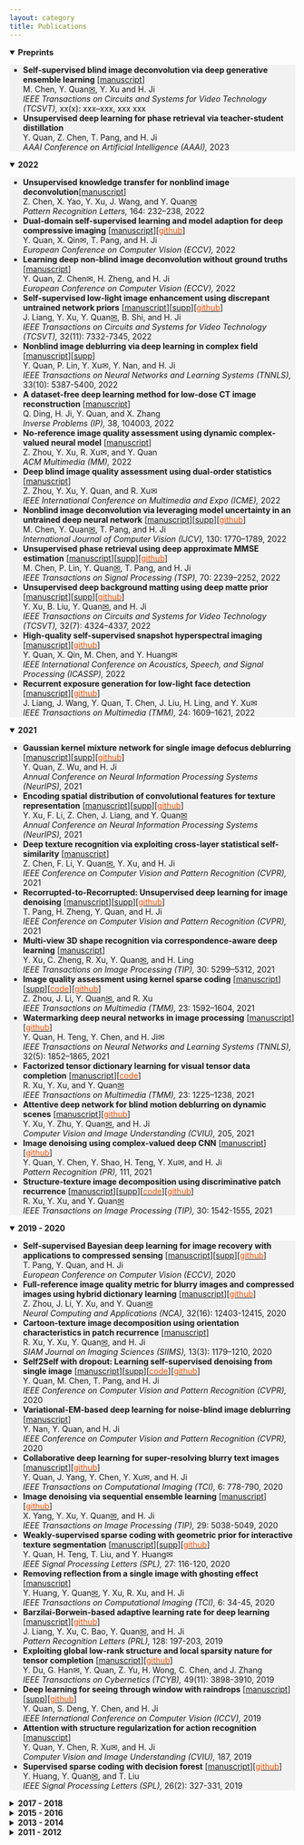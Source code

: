 ```yaml
---
layout: category
title: Publications
---
```


<details open="">
<summary><t-half><span><strong>Preprints</strong></span></t-half></summary>
<t1>
<ul style="background-color: #f2f2f2;">

<li><span><strong>Self-supervised blind image deconvolution via deep generative ensemble learning</strong> [<a href="https://csyhquan.github.io/manuscript/22x-Self-Supervised%20Blind%20Image%20Deconvolution%20via%20Deep%20Generative%20Ensemble%20Learning.pdf">manuscript</a>]</span><br />
<span> M. Chen, Y. Quan<a href="mailto:csyhquan@scut.edu.cn">✉</a>, Y. Xu and H. Ji <br />
<em>IEEE Transactions on Circuits and Systems for Video Technology (TCSVT), </em>xx(x): xxx–xxx, xxx xxx</span></li>


<li><span><strong>Unsupervised deep learning for phase retrieval via teacher-student distillation</strong> </span><br />
<span> Y. Quan, Z. Chen, T. Pang, and H. Ji <br />
<em>AAAI Conference on Artificial Intelligence (AAAI), </em>2023</span></li>

</ul>
</t1>
</details>

<details open="">
<summary><t-half><span><strong>2022</strong></span></t-half></summary>
<t1>
<ul style="background-color: #f2f2f2;">

<li><span><strong>Unsupervised knowledge transfer for nonblind image deconvolution</strong>[<a href="https://csyhquan.github.io/manuscript/22-prl-Unsupervised%20Knowledge%20Transfer%20for%20Nonblind%20Image%20Deconvolution.pdf">manuscript</a>]</span><br />
<span> Z. Chen, X. Yao, Y. Xu, J. Wang, and Y. Quan<a href="mailto:csyhquan@scut.edu.cn">✉</a> <br />
<em>Pattern Recognition Letters, </em>164: 232–238, 2022</span></li>

<li><span><strong>Dual-domain self-supervised learning and model adaption for deep compressive imaging</strong> [<a href="https://csyhquan.github.io/manuscript/22-eccv-Dual-Domain%20Self-Supervised%20Learning%20and%20Model%20Adaption%20for%20Deep%20Compressive%20Imaging.pdf">manuscript</a>][<a href="https://github.com/XinranQin/DualDomainSS" ><font color="#F75000">github</font></a>]</span><br />
<span> Y. Quan, X. Qin✉, T. Pang, and H. Ji <br />
<em>European Conference on Computer Vision (ECCV), </em>2022</span></li>

<li><span><strong>Learning deep non-blind image deconvolution without ground truths</strong> [<a href="https://csyhquan.github.io/manuscript/22-eccv-Learning%20Deep%20Non-Blind%20Image%20Deconvolution%20Without%20Ground%20Truths.pdf">manuscript</a>]</span><br />
<span> Y. Quan, Z. Chen✉, H. Zheng, and H. Ji <br />
<em>European Conference on Computer Vision (ECCV), </em>2022</span></li>

<li><span><strong>Self-supervised low-light image enhancement using discrepant untrained network priors</strong> [<a href="https://csyhquan.github.io/manuscript/22-tcsvt-Self-Supervised%20Low-Light%20Image%20Enhancement%20Using%20Discrepant%20Untrained%20Network%20Priors.pdf">manuscript</a>][<a href="https://csyhquan.github.io/manuscript/22-tcsvt-Self-Supervised%20Low-Light%20Image%20Enhancement%20Using%20Discrepant%20Untrained%20Network%20Priors%20(SUPP).pdf">supp</a>][<a href="https://github.com/sherrycattt/discrepant-untrained-nn-priors" ><font color="#F75000">github</font></a>]</span><br />
<span> J. Liang, Y. Xu, Y. Quan<a href="mailto:csyhquan@scut.edu.cn">✉</a>, B. Shi, and H. Ji <br />
<em>IEEE Transactions on Circuits and Systems for Video Technology (TCSVT), </em>32(11): 7332-7345, 2022</span></li>

<li><span><strong>Nonblind image deblurring via deep learning in complex field</strong> [<a href="https://csyhquan.github.io/manuscript/22-tnnls-Nonblind%20Image%20Deblurring%20via%20Deep%20Learning%20in%20Complex%20Field.pdf">manuscript</a>][<a href="https://csyhquan.github.io/manuscript/22-tnnls-Nonblind%20Image%20Deblurring%20via%20Deep%20Learning%20in%20Complex%20Field%20(SUPP).pdf">supp</a>]</span><br />
<span> Y. Quan, P. Lin, Y. Xu✉, Y. Nan, and H. Ji <br />
<em>IEEE Transactions on Neural Networks and Learning Systems (TNNLS), </em>33(10): 5387-5400, 2022</span></li>

<li><span><strong>A dataset-free deep learning method for low-dose CT image reconstruction</strong> [<a href="https://csyhquan.github.io/manuscript/22-ip-A%20Dataset-free%20Deep%20Learning%20Method%20for%20Low-Dose%20CT%20Image%20Reconstruction.pdf">manuscript</a>]</span><br />
<span> Q. Ding, H. Ji, Y. Quan, and X. Zhang <br />
<em>Inverse Problems (IP), </em>38, 104003, 2022</span></li>

<li><span><strong>No-reference image quality assessment using dynamic complex-valued neural model</strong> [<a href="https://csyhquan.github.io/manuscript/22-mm-No-Reference%20Image%20Quality%20Assessment%20Using%20Dynamic%20Complex-Valued%20Neural%20Model.pdf">manuscript</a>]</span><br />
<span> Z. Zhou, Y. Xu, R. Xu✉, and Y. Quan <br />
<em>ACM Multimedia (MM), </em>2022</span></li>

<li><span><strong>Deep blind image quality assessment using dual-order statistics</strong> [<a href="https://csyhquan.github.io/manuscript/22-icme-Deep%20Blind%20Image%20Quality%20Assessment%20Using%20Dual-Order%20Statistics.pdf">manuscript</a>]</span><br />
<span> Z. Zhou, Y. Xu, Y. Quan, and R. Xu✉ <br />
<em>IEEE International Conference on Multimedia and Expo (ICME), </em>2022</span></li>

<li><span><strong>Nonblind image deconvolution via leveraging model uncertainty in an untrained deep neural network</strong> [<a href="https://csyhquan.github.io/manuscript/22-Nonblind%20Image%20Deconvolution%20via%20Leveraging%20Model%20Uncertainty%20in%20An%20Untrained%20Deep%20Neural%20Network.pdf">manuscript</a>][<a href="https://csyhquan.github.io/manuscript/22-Nonblind%20Image%20Deconvolution%20via%20Leveraging%20Model%20Uncertainty%20in%20An%20Untrained%20Deep%20Neural%20Network%20(SUPP).pdf">supp</a>][<a href="https://github.com/scut-mingqinchen/Model_Uncertainty_NID" ><font color="#F75000">github</font></a>]</span><br />
<span> M. Chen, Y. Quan<a href="mailto:csyhquan@scut.edu.cn">✉</a>, T. Pang, and H. Ji <br />
<em>International Journal of Computer Vision (IJCV), </em>130: 1770–1789, 2022</span></li>


<li><span><strong>Unsupervised phase retrieval using deep approximate MMSE estimation</strong> [<a href="https://csyhquan.github.io/manuscript/22-tsp-Unsupervised%20Phase%20Retrieval%20Using%20Deep%20Approximate%20MMSE%20Estimation.pdf">manuscript</a>][<a href="https://csyhquan.github.io/manuscript/22-tsp-Unsupervised%20Phase%20Retrieval%20Using%20Deep%20Approximate%20MMSE%20Estimation%20(SUPP).pdf">supp</a>][<a href="https://github.com/AlanLin1995/DeepMMSE" ><font color="#F75000">github</font></a>]</span><br />
<span> M. Chen, P. Lin, Y. Quan<a href="mailto:csyhquan@scut.edu.cn">✉</a>, T. Pang, and H. Ji <br />
<em>IEEE Transactions on Signal Processing (TSP), </em>70: 2239–2252, 2022</span></li>


<li><span><strong>Unsupervised deep background matting using deep matte prior</strong> [<a href="https://csyhquan.github.io/manuscript/22-tcsvt-Unsupervised%20Deep%20Background%20Matting%20Using%20Deep%20Matte%20Prior.pdf">manuscript</a>][<a href="https://csyhquan.github.io/manuscript/22-tcsvt-Unsupervised%20Deep%20Background%20Matting%20Using%20Deep%20Matte%20Prior%20(SUPP).pdf">supp</a>][<a href="https://github.com/lbl680/deep-matte-prior" ><font color="#F75000">github</font></a>]</span><br />
<span> Y. Xu, B. Liu, Y. Quan<a href="mailto:csyhquan@scut.edu.cn">✉</a>, and H. Ji <br />
<em>IEEE Transactions on Circuits and Systems for Video Technology (TCSVT), </em>32(7): 4324–4337, 2022</span></li>


<li><span><strong>High-quality self-supervised snapshot hyperspectral imaging</strong> [<a href="https://csyhquan.github.io/manuscript/22-ICASSP-HSI.pdf">manuscript</a>][<a href="https://github.com/XinranQin/HQSCI/" ><font color="#F75000">github</font></a>]</span><br />
<span> Y. Quan, X. Qin, M. Chen, and Y. Huang✉ <br />
<em>IEEE International Conference on Acoustics, Speech, and Signal Processing (ICASSP), </em>2022</span></li>

<li><span><strong>Recurrent exposure generation for low-light face detection</strong> [<a href="https://csyhquan.github.io/manuscript/22-tmm-Recurrent%20Exposure%20Generation%20for%20Low-Light%20Face%20Detection.pdf">manuscript</a>][<a href="https://github.com/sherrycattt/REGDet" ><font color="#F75000">github</font></a>]</span><br />
<span> J. Liang, J. Wang, Y. Quan, T. Chen, J. Liu, H. Ling, and Y. Xu✉ <br />
<em>IEEE Transactions on Multimedia (TMM), </em>24: 1609–1621, 2022</span></li>


</ul>
</t1>
</details>

<details open="">
<summary><t-half><span><strong>2021</strong></span></t-half></summary>
<t1>
<ul style="background-color: #f2f2f2;">



<li><span><strong>Gaussian kernel mixture network for single image defocus deblurring</strong> [<a href="https://csyhquan.github.io/manuscript/21-nips-Gaussian%20kernel%20mixture%20network%20for%20single%20image%20defocus%20deblurring.pdf">manuscript</a>][<a href="https://csyhquan.github.io/manuscript/21-nips-Gaussian%20kernel%20mixture%20network%20for%20single%20image%20defocus%20deblurring%20(SUPP).pdf">supp</a>][<a href="https://github.com/csZcWu/GKMNet" ><font color="#F75000">github</font></a>]</span><br />
<span> Y. Quan, Z. Wu, and H. Ji <br />
<em>Annual Conference on Neural Information Processing Systems (NeurIPS), </em>2021</span></li>



<li><span><strong>Encoding spatial distribution of convolutional features for texture representation</strong> [<a href="https://csyhquan.github.io/manuscript/21-nips-Encoding%20spatial%20distribution%20of%20convolutional%20features%20for%20texture%20representation.pdf">manuscript</a>][<a href="https://csyhquan.github.io/manuscript/21-nips-Encoding%20spatial%20distribution%20of%20convolutional%20features%20for%20texture%20representation%20(SUPP).pdf">supp</a>][<a href="https://github.com/csfengli/FENet" ><font color="#F75000">github</font></a>]</span><br />
<span> Y. Xu, F. Li, Z. Chen, J. Liang, and Y. Quan<a href="mailto:csyhquan@scut.edu.cn">✉</a> <br />
<em>Annual Conference on Neural Information Processing Systems (NeurIPS), </em>2021</span></li>



<li><span><strong>Deep texture recognition via exploiting cross-layer statistical self-similarity</strong> [<a href="https://csyhquan.github.io/manuscript/21-cvpr-Deep%20Texture%20Recognition%20via%20Exploiting%20Cross-Layer%20Statistical%20Self-Similarity.pdf">manuscript</a>]</span><br />
<span> Z. Chen, F. Li, Y. Quan<a href="mailto:csyhquan@scut.edu.cn">✉</a>, Y. Xu, and H. Ji <br />
<em>IEEE Conference on Computer Vision and Pattern Recognition (CVPR), </em>2021</span></li>



<li><span><strong>Recorrupted-to-Recorrupted: Unsupervised deep learning for image denoising</strong> [<a href="https://csyhquan.github.io/manuscript/21-cvpr-Recorrupted-to-Recorrupted%20Unsupervised%20Deep%20Learning%20for%20Image%20Denoising.pdf">manuscript</a>][<a href="https://csyhquan.github.io/manuscript/21-cvpr-Recorrupted-to-Recorrupted%20Unsupervised%20Deep%20Learning%20for%20Image%20Denoising%20(SUPP).pdf">supp</a>][<a href="https://github.com/PangTongyao/Recorrupted-to-Recorrupted-Unsupervised-Deep-Learning-for-Image-Denoising" ><font color="#F75000">github</font></a>]</span><br />
<span> T. Pang, H. Zheng, Y. Quan, and H. Ji <br />
<em>IEEE Conference on Computer Vision and Pattern Recognition (CVPR), </em>2021</span></li>



<li><span><strong>Multi-view 3D shape recognition via correspondence-aware deep learning</strong> [<a href="https://csyhquan.github.io/manuscript/21-tip-Multi-View%203D%20Shape%20Recognition%20via%20Correspondence-Aware%20Deep%20Learning.pdf
">manuscript</a>]</span><br />
<span> Y. Xu, C. Zheng, R. Xu, Y. Quan<a href="mailto:csyhquan@scut.edu.cn">✉</a>, and H. Ling <br />
<em>IEEE Transactions on Image Processing (TIP), </em>30: 5299–5312, 2021</span></li>

<li><span><strong>Image quality assessment using kernel sparse coding</strong> [<a href="https://csyhquan.github.io/manuscript/21-tmm-Image%20Quality%20Assessment%20Using%20Kernel%20Sparse%20Coding.pdf">manuscript</a>][<a href="https://csyhquan.github.io/manuscript/21-tmm-Image%20Quality%20Assessment%20Using%20Kernel%20Sparse%20Coding%20(SUPP).pdf">supp</a>][<a href="https://csyhquan.github.io/code/TMM-kernel/TMM-KSC_IQA-FinalCode.rar"><font color="#F75000">code</font></a>][<a href="https://github.com/JoanneZZH/KSC-IQA" ><font color="#F75000">github</font></a>] </span><br />
<span> Z. Zhou, J. Li, Y. Quan<a href="mailto:csyhquan@scut.edu.cn">✉</a>, and R. Xu <br />
<em>IEEE Transactions on Multimedia (TMM), </em>23: 1592–1604, 2021</span></li>

<li><span><strong>Watermarking deep neural networks in image processing</strong>  [<a href="https://csyhquan.github.io/manuscript/21-tnnls-Watermarking%20Deep%20Neural%20Networks%20in%20Image%20Processing.pdf">manuscript</a>][<a href="https://github.com/painfulloop/Watermark-DnCNN.git" ><font color="#F75000">github</font></a>]</span><br />
<span> Y. Quan, H. Teng, Y. Chen, and H. Ji✉ <br />
<em>IEEE Transactions on Neural Networks and Learning Systems (TNNLS), </em>32(5): 1852–1865, 2021</span></li>


<li><span><strong>Factorized tensor dictionary learning for visual tensor data completion</strong>  [<a href="https://csyhquan.github.io/manuscript/21-tmm-Factorized%20Tensor%20Dictionary%20Learning%20for%20Visual%20Tensor%20Data%20Completion.PDF">manuscript</a>][<a href="https://csyhquan.github.io/code/tensor.rar"><font color="#F75000">code</font></a>]</span><br />
<span>R. Xu, Y. Xu, and Y. Quan<a href="mailto:csyhquan@scut.edu.cn">✉</a> <br />
<em>IEEE Transactions on Multimedia (TMM), </em>23: 1225–1238, 2021</span></li>


<li><span><strong>Attentive deep network for blind motion deblurring on dynamic scenes</strong> [<a href="https://csyhquan.github.io/manuscript/21-cviu-Attentive%20Deep%20Network%20for%20Blind%20Motion%20Deblurring%20on%20Dynamic%20Scenes.pdf">manuscript</a>][<a href="https://github.com/zhuyeye/Attentive-Deblurring"><font color="#F75000">github</font></a>]</span><br />
<span> Y. Xu, Y. Zhu, Y. Quan<a href="mailto:csyhquan@scut.edu.cn">✉</a>, and H. Ji <br />
<em>Computer Vision and Image Understanding (CVIU), </em>205, 2021</span></li>


<li><span><strong>Image denoising using complex-valued deep CNN</strong> [<a href="https://csyhquan.github.io/manuscript/21-pr-Image%20Denoising%20Using%20Complex-Valued%20Deep%20CNN.pdf">manuscript</a>][<a href="https://github.com/AlanLin1995/ComplexNet_denoise" ><font color="#F75000">github</font></a>]</span><br />
<span> Y. Quan, Y. Chen, Y. Shao, H. Teng, Y. Xu✉, and H. Ji <br />
<em>Pattern Recognition (PR), </em>111, 2021</span></li>


<li><span><strong>Structure-texture image decomposition using discriminative patch recurrence</strong> [<a href="https://csyhquan.github.io/manuscript/21-tip-Structure-Texture%20Image%20Decomposition%20Using%20Discriminative%20Patch%20Recurrence.pdf">manuscript</a>][<a href="https://csyhquan.github.io/manuscript/21-tip-Structure-Texture%20Image%20Decomposition%20Using%20Discriminative%20Patch%20Recurrence%20(SUPP).pdf">supp</a>][<a href="https://csyhquan.github.io/code/isotropy.rar" ><font color="#F75000">code</font></a>][<a href="https://github.com/RuotaoXu/IsoDecompose" ><font color="#F75000">github</font></a>]</span><br />
<span> R. Xu, Y. Xu, and Y. Quan<a href="mailto:csyhquan@scut.edu.cn">✉</a> <br />
<em>IEEE Transactions on Image Processing (TIP), </em>30: 1542-1555, 2021</span></li>


</ul>
</t1>
</details>


<details open="">
<summary><span><strong><t-half>2019 - 2020</t-half></strong></span></summary>
<t1>
<ul style="background-color: #f2f2f2;">

<li><span><strong>Self-supervised Bayesian deep learning for image recovery with applications to compressed sensing</strong>  [<a href="https://csyhquan.github.io/manuscript/20-eccv-Self-supervised%20Bayesian%20Deep%20Learning%20for%20Image%20Recovery%20with%20Applications%20to%20Compressive%20Sensing.pdf">manuscript</a>][<a href="https://csyhquan.github.io/manuscript/20-eccv-Self-supervised%20Bayesian%20Deep%20Learning%20for%20Image%20Recovery%20with%20Applications%20to%20Compressive%20Sensing%20(SUPP).pdf">supp</a>][<a href="https://github.com/PangTongyao/Self-supervised-BNN-for-image-recovery" ><font color="#F75000">github</font></a>]</span><br />
<span> T. Pang, Y. Quan, and H. Ji<br />
<em>European Conference on Computer Vision (ECCV), </em>2020</span></li><!--(virtual），Aug-->

 <li><span><strong>Full-reference image quality metric for blurry images and compressed images using hybrid dictionary learning</strong> [<a href="https://csyhquan.github.io/manuscript/20-nca-Full-reference%20image%20quality%20metric%20for%20blurry%20images%20and%20compressed%20images%20using%20hybrid%20dictionary%20learning.pdf">manuscript</a>][<a href="https://github.com/JoanneZZH/HDL-IQA/" ><font color="#F75000">github</font></a>] </span><br />
<span> Z. Zhou, J. Li, Y. Xu, and Y. Quan<a href="mailto:csyhquan@scut.edu.cn">✉</a> <br />
<em> Neural Computing and Applications (NCA), </em>32(16): 12403-12415, 2020</span></li>

<li><span><strong>Cartoon-texture image decomposition using orientation characteristics in patch recurrence</strong>  [<a href="https://csyhquan.github.io/manuscript/21-siam-Cartoon-Texture%20Image%20Decomposition%20using%20Orientation%20Characteristics%20in%20Patch%20Recurrence.pdf">manuscript</a>] 
</span><br />
<span> R. Xu, Y. Xu, Y. Quan<a href="mailto:csyhquan@scut.edu.cn">✉</a>, and H. Ji <br />
<em>SIAM Journal on Imaging Sciences (SIIMS), </em>13(3): 1179–1210, 2020</span></li>


<li><span><strong>Self2Self with dropout: Learning self-supervised denoising from single image</strong>  [<a href="https://csyhquan.github.io/manuscript/20-cvpr-Self2Self%20With%20Dropout%20Learning%20Self-Supervised%20Denoising%20From%20Single%20Image.pdf">manuscript</a>][<a href="https://csyhquan.github.io/manuscript/20-cvpr-Self2Self%20With%20Dropout%20Learning%20Self-Supervised%20Denoising%20From%20Single%20Image%20(SUPP).pdf">supp</a>][<a href="https://csyhquan.github.io/code/Self2Self/Self2Self.rar"><font color="#F75000">code</font></a>][<a href="https://github.com/scut-mingqinchen/self2self"><font color="#F75000">github</font></a>]</span><br />
<span> Y. Quan, M. Chen, T. Pang, and H. Ji<br />
<em>IEEE Conference on Computer Vision and Pattern Recognition (CVPR), </em>2020</span></li><!--Seattle(virtual），Jun-->


<li><span><strong>Variational-EM-based deep learning for noise-blind image deblurring</strong>  [<a href="https://csyhquan.github.io/manuscript/20-cvpr-Variational-EM-based%20Deep%20Learning%20for%20Noise-blind%20Image%20Deblurring.pdf">manuscript</a>]</span><br />
<span> Y. Nan, Y. Quan, and H. Ji <br />
<em>IEEE Conference on Computer Vision and Pattern Recognition (CVPR), </em>2020</span></li><!--Seattle(virtual），Jun-->


<li><span><strong>Collaborative deep learning for super-resolving blurry text images</strong>  [<a href="https://csyhquan.github.io/manuscript/20-tci-Collaborative%20Deep%20Learning%20for%20Super-Resolving%20Blurry%20Text%20Images.pdf">manuscript</a>][<a href="https://github.com/csjietingyang/ImplementationOfOurAcceptedPaper"><font color="#F75000">github</font></a>]</span><br />
<span>Y. Quan, J. Yang, Y. Chen, Y. Xu✉, and H. Ji <br />
<em>IEEE Transactions on Computational Imaging (TCI), </em>6: 778-790, 2020</span></li>


<li><span><strong>Image denoising via sequential ensemble learning</strong> [<a href="https://csyhquan.github.io/manuscript/20-tip-Image%20Denoising%20via%20Sequential%20Ensemble%20Learning.pdf">manuscript</a>][<a href="https://github.com/cs-rukawa/NLED_Code"><font color="#F75000">github</font></a>]</span><br />
<span> X. Yang, Y. Xu, Y. Quan<a href="mailto:csyhquan@scut.edu.cn">✉</a>, and H. Ji<br />
<em> IEEE Transactions on Image Processing (TIP), </em>29: 5038-5049, 2020</span></li>



<li><span><strong>Weakly-supervised sparse coding with geometric prior for interactive texture segmentation</strong> [<a href="https://csyhquan.github.io/manuscript/20-spl-Weakly-Supervised%20Sparse%20Coding%20with%20Geometric%20Prior%20for%20Interactive%20Texture%20Segmentation.pdf">manuscript</a>][<a href="https://csyhquan.github.io/manuscript/20-spl-Weakly-Supervised%20Sparse%20Coding%20with%20Geometric%20Prior%20for%20Interactive%20Texture%20Segmentation%20(SUPP).pdf">supp</a>][<a href="https://github.com/csyanhuang/texSeg"><font color="#F75000">github</font></a>]</span><br />
<span> Y. Quan, H. Teng, T. Liu, and Y. Huang✉ <br />
<em> IEEE Signal Processing Letters (SPL), </em>27: 116-120, 2020</span></li> 

<li><span><strong>Removing reflection from a single image with ghosting effect</strong> [<a href="https://csyhquan.github.io/manuscript/20-tci-Removing%20Reflection%20From%20a%20Single%20Image%20With%20Ghosting%20Effect.pdf">manuscript</a>]</span><br />
<span> Y. Huang, Y. Quan<a href="mailto:csyhquan@scut.edu.cn">✉</a>, Y. Xu, R. Xu, and H. Ji <br />
<em> IEEE Transactions on Computational Imaging (TCI), </em>6: 34-45, 2020</span></li>

 <li><span><strong>Barzilai-Borwein-based adaptive learning rate for deep learning</strong> [<a href="https://csyhquan.github.io/manuscript/19-pr-Barzilai%E2%80%93Borwein-based%20adaptive%20learning%20rate%20for%20deep%20learning.pdf">manuscript</a>][<a href="https://github.com/sherrycattt/bb_dl.pytorch"><font color="#F75000">github</font></a>]</span><br />
<span> J. Liang, Y. Xu, C. Bao, Y. Quan<a href="mailto:csyhquan@scut.edu.cn">✉</a>, and H. Ji <br />
 <em> Pattern Recognition Letters (PRL), </em>128: 197-203, 2019</span></li>

 <li><span><strong>Exploiting global low-rank structure and local sparsity nature for tensor completion</strong> [<a href="https://csyhquan.github.io/manuscript/19-tcyb-Exploiting%20Global%20Low-rank%20Structure%20and%20Local%20Sparsity%20Nature%20for%20Tensor%20Completion.pdf">manuscript</a>][<a href="https://github.com/csyongdu/Exploiting-Global-Low-Rank-Structure-and-Local-Sparsity-Nature-for-Tensor-Completion"><font color="#F75000">github</font></a>] </span><br />
<span> Y. Du, G. Han✉, Y. Quan, Z. Yu, H. Wong, C. Chen, and J. Zhang <br />
<em> IEEE Transactions on Cybernetics (TCYB),</em> 49(11): 3898-3910, 2019</span></li>


<li><span><strong>Deep learning for seeing through window with raindrops</strong> [<a href="https://csyhquan.github.io/manuscript/19-iccv-Deep%20Learning%20for%20Seeing%20Through%20Window%20With%20Raindrops.pdf">manuscript</a>][<a href="https://csyhquan.github.io/manuscript/19-iccv-Deep%20Learning%20for%20Seeing%20Through%20Window%20With%20Raindrops%20(SUPP).pdf">supp</a>][<a href="https://github.com/jackiesdd/raindropAttention"><font color="#F75000">github</font></a>]</span><br />
<span> Y. Quan, S. Deng, Y. Chen, and H. Ji<br />
 <em> IEEE International Conference on Computer Vision (ICCV), </em>2019</span></li><!--Seoul, Oct -->
 <!--
<li><span style="font-size: 95%;"><strong>Exploiting label consistency in structured sparse representation for classification</strong> [<a href="https://csyhquan.github.io/manuscript/19-nca-Exploiting%20label%20consistency%20in%20structured%20sparse%20representation%20for%20classification.pdf">manuscript</a>]</span><br />
<span style="font-size: 95%;"> Y. Huang, Y. Quan<a href="mailto:csyhquan@scut.edu.cn">✉</a>, T. Liu and Y. Xu,<br />
<em> Neural Computing and Applications (NCA), </em>31(10): 6509-6520, Oct 2019</span></li>-->
<li><span><strong>Attention with structure regularization for action recognition</strong> [<a href="https://csyhquan.github.io/manuscript/19-cviu-Attention%20with%20structure%20regularization%20for%20action%20recognition.pdf">manuscript</a>]</span><br />
<span> Y. Quan, Y. Chen, R. Xu✉, and H. Ji <br />
<em> Computer Vision and Image Understanding (CVIU), </em>187, 2019</span></li>
<!--
<li><span style="font-size: 95%;"><strong>Deeply exploiting long-term view dependency for 3D shape recognition</strong> [<a href="https://csyhquan.github.io/manuscript/19-access-Deeply%20Exploiting%20Long-Term%20View%20Dependency%20for%203D%20Shape%20Recognition.pdf">manuscript</a>] </span><br />
<span style="font-size: 95%;"> Y. Xu, C. Zheng, R. Xu and Y. Quan<a href="mailto:csyhquan@scut.edu.cn">✉</a>,<br />
<em> IEEE Access (ACCESS), </em>7: 111678-111691, Aug 2019</span></li>-->

 <li><span><strong>Supervised sparse coding with decision forest</strong> [<a href="https://csyhquan.github.io/manuscript/19-spl-Supervised%20Sparse%20Coding%20With%20Decision%20Forest.pdf">manuscript</a>][<a href="https://github.com/csyanhuang/SCDF" ><font color="#F75000">github</font></a>] </span><br />
<span> Y. Huang, Y. Quan<a href="mailto:csyhquan@scut.edu.cn">✉</a>, and T. Liu<br />
 <em> IEEE Signal Processing Letters (SPL), </em>26(2): 327-331, 2019</span></li>
</ul>
</t1>
</details>



<details>
<summary><span><strong><t-half>2017 - 2018</t-half></strong></span></summary>
<t1>
<ul style="background-color: #f2f2f2;">
<!--
<li><span style="font-size: 95%;"><strong>Sparse coding and dictionary learning with class-speciﬁc group sparsity</strong> [<a href="https://github.com/csyhquan/csyhquan.github.io/raw/master/manuscript/18-nca-Sparse%20coding%20and%20dictionary%20learning%20with%20class-speci%EF%AC%81c%20group%20sparsity.pdf">manuscript</a>] </span><br />
<span style="font-size: 95%;"> Y. Sun, Y. Quan and J. Fu,<br />
<em> Neural Computing and Applications (NCA),</em> 30(4): 1265-1275, Aug 2018</span></li>-->


<li><span><strong>Image-based action recognition using hint-enhanced deep neural network</strong> [<a href="https://csyhquan.github.io/manuscript/17-nc-Image-based%20action%20recognition%20using%20hint-enhanced%20deep%20neural%20network.pdf">manuscript</a>] </span><br />
<span> T. Qi, Y. Xu✉, Y. Quan, Y. Wang, and H. Ling<br />
<em>Neurocomputing (NC), </em>267: 475-488, 2017</span></li>
<li><span><strong>Spatiotemporal lacunarity spectrum for dynamic texture classification</strong> [<a href="https://csyhquan.github.io/manuscript/17-cviu-Spatiotemporal%20lacunarity%20spectrum%20for%20dynamic%20texture%20classification.pdf">manuscript</a>] </span><br />
<span> Y. Quan, Y. Sun✉, and Y. Xu <br />
<em>Computer Vision and Image Understanding (CVIU), </em>165: 85-96, 2017</span></li>
<li><span><strong>Estimating defocus blur via rank of local patches</strong> [<a href="https://csyhquan.github.io/manuscript/17-iccv-Estimating%20Defocus%20Blur%20via%20Rank%20of%20Local%20Patches.pdf">manuscript</a>][<a href="https://csyhquan.github.io/manuscript/17-iccv-Estimating%20Defocus%20Blur%20via%20Rank%20of%20Local%20Patches%20(SUPP).pdf">supp</a>][<a href="https://csyhquan.github.io/code/17-iccv-Estimating%20Defocus%20Blur%20via%20Rank%20of%20Local%20Patches/Defocus_estimator_v1.0.rar"><font color="#F75000">code</font></a>]</span><br />
<span> G. Xu, Y. Quan, and H. Ji<br />
<em> IEEE International Conference on Computer Vision (ICCV), </em>2017</span></li><!--Venice, Oct -->
</ul>
</t1>
</details>




<details>
<summary><span><strong><t-half>2015 - 2016</t-half></strong></span></summary>
<t1>
<ul style="background-color: #f2f2f2;">
<li><span><strong>Dictionary learning for sparse coding: Algorithms and convergence analysis</strong> [<a href="https://csyhquan.github.io/manuscript/16-tpami-Dictionary%20learning%20for%20sparse%20coding_Algorithms%20and%20convergence%20analysis.pdf">manuscript</a>][<a href="https://csyhquan.github.io/code/l0dl_int.rar" ><font color="#F75000">code</font></a>] </span><br />
<span> C. Bao, H. Ji✉, Y. Quan, and Z. Shen<br />
<em> IEEE Transactions on Patter Analysis and Machine Intelligence (TPAMI),</em> 38(7): 1356-1369, 2016</span></li>
<li><span><strong>Supervised dictionary learning with multiple classifier integration</strong> [<a href="https://csyhquan.github.io/manuscript/16-pr-Supervised%20dictionary%20learning%20with%20multiple%20classifier%20integration.pdf">manuscript</a>][<a href="https://csyhquan.github.io/code/16-pr-Supervised%20dictionary%20learning%20with%20multiple%20classifier%20integration/MCDLv7_pcode.rar"><font color="#F75000">code</font></a>] </span><br />
<span>Y. Quan, Y. Xu✉, Y. Sun, and Y. Huang <br />
<em> Pattern Recognition (PR),</em> 55: 247-260, 2016</span></li>

<li><span><strong>Equiangular kernel dictionary learning with applications to dynamic texture analysis</strong> [<a href="https://csyhquan.github.io/manuscript/16-cvpr-Equiangular%20Kernel%20Dictionary%20Learning%20with%20Applications%20to%20Dynamic%20Texture%20Analysis.pdf">manuscript</a>][<a href="https://csyhquan.github.io/manuscript/16-cvpr-Equiangular%20Kernel%20Dictionary%20Learning%20with%20Applications%20to%20Dynamic%20Texture%20Analysis%20(SUPP).pdf">supp</a>]</span><br />
<span>Y. Quan, C. Bao, and H. Ji<br />
<em>IEEE Conference on Computer Vision and Pattern Recognition (CVPR), </em>2016</span></li><!--Las Vegas, Jun, -->

<li><span><strong>Sparse coding for classification via discrimination ensemble</strong> [<a href="https://csyhquan.github.io/manuscript/16-cvpr-Sparse%20Coding%20for%20Classification%20via%20Discrimination%20Ensemble.pdf">manuscript</a>]</span><br />
<span>Y. Quan, Y. Xu, Y. Sun, Y. Huang, and H. Ji <br />
<em> IEEE Conference on Computer Vision and Pattern Recognition (CVPR), </em>2016</span></li> <!--Las Vegas, Jun, -->


<li><span><strong>Dynamic texture recognition via orthogonal tensor dictionary learning</strong> [<a href="https://csyhquan.github.io/manuscript/15-iccv-Dynamic%20Texture%20Recognition%20via%20Orthogonal%20Tensor%20Dictionary%20Learning.pdf">manuscript</a>]</span><br />
<span>Y. Quan, Y. Huang, and H. Ji <br />

<em> IEEE International Conference on Computer Vision (ICCV), </em>2015</span></li><!--Santiago, Dec, -->
<li><span><strong>Classifying dynamic textures via spatiotemporal fractal analysis</strong> [<a href="https://csyhquan.github.io/manuscript/15-pr-Classifying%20dynamic%20textures%20via%20spatiotemporal%20fractal%20analysis.pdf">manuscript</a>] </span><br />
<span>Y. Xu, Y. Quan<a href="mailto:csyhquan@scut.edu.cn">✉</a>, Z. Zhang, H. Ling, and H. Ji<br />
<em> Pattern Recognition (PR),</em> 48(10): 3239-3248, 2015</span></li>

<li><span><strong>Structured sparse coding for classification via reweighted l<sub>2,1</sub> minimization</strong> [<a href="https://csyhquan.github.io/manuscript/15-cccv-Structured%20Sparse%20Coding%20for%20Classification%20via%20Reweighted%20l12%20minimization.pdf">manuscript</a>]</span><br />
<span>Y. Xu, Y. Sun, Y. Quan, and Y. Luo <br />
<em> The Chinese Conference on Computer Vision (CCCV), </em>2015</span></li><!--Xi'an, Sep, -->

<li><span><strong>Fractal analysis for reduced reference image quality assessment</strong> [<a href="https://csyhquan.github.io/manuscript/15-tip-Fractal%20Analysis%20for%20Reduced%20Reference%20Image%20Quality%20Assessment.pdf">manuscript</a>] </span><br />
<span> Y. Xu✉, D. Liu, Y. Quan, and P. Callet <br />
<em> IEEE Transactions on Image Processing (TIP),</em> 24(7): 2089-2109, 2015</span></li>

<li><span><strong>Discriminative structured dictionary learning with hierarchical group sparsity</strong> [<a href="https://csyhquan.github.io/manuscript/15-cviu-Discriminative%20structured%20dictionary%20learning%20with%20hierarchical%20group%20sparsity.pdf">manuscript</a>][<a href="https://csyhquan.github.io/code/15-cviu-Discriminative%20structured%20dictionary%20learning%20with%20hierarchical%20group%20sparsity/child_dl_v2.rar"><font color="#F75000">code</font></a>]</span><br />
<span>Y. Xu✉, Y. Sun, Y. Quan, and B. Zheng <br />
<em> Computer Vision and Image Understanding (CVIU),</em> 136: 59-68, 2015</span></li>

<li><span><strong>Characterizing dynamic textures with space-time lacunarity analysis</strong> [<a href="https://csyhquan.github.io/manuscript/15-icme-CHARACTERIZING%20DYNAMIC%20TEXTURES%20WITH%20SPACE-TIME%20LACUNARITY%20ANALYSIS.pdf">manuscript</a>]</span><br />
<span>Y. Sun, Y. Xu, and Y. Quan <br />
<em> IEEE International Conference on Multimedia and Expo (ICME), </em>Oral, 2015</span></li><!--Torino, Jun, -->

<li><span><strong>Directional regularity for visual quality estimation</strong> [<a href="https://csyhquan.github.io/manuscript/15-sp-Directional%20regularity%20for%20visual%20quality%20estimation.pdf">manuscript</a>] </span><br />
<span>D. Liu, Y. Xu✉, Y. Quan, Z. Yu, and P. Callet<br />
<em> Signal Processing (SP),</em> 110: 211-221, 2015</span></li>
<li><span><strong>Data-driven multi-scale non-local wavelet frame construction and image recovery</strong> [<a href="https://csyhquan.github.io/manuscript/15-josc-Data-driven%20multi-scale%20non-local%20wavelet%20frame%20construction%20and%20image%20recovery.pdf">manuscript</a>][<a href="https://csyhquan.github.io/code/15-josc-Data-driven%20multi-scale%20non-local%20wavelet%20frame%20construction%20and%20image%20recovery/NLFrame.rar"><font color="#F75000">code</font></a>] </span><br />
<span>Y. Quan, H. Ji✉, and Z. Shen <br />
<em> Journal of Scientific Computing (JoSC),</em> 63(2): 307-329, 2015</span></li>
</ul>
</t1>
</details>





<details>
<summary><span><strong><t-half>2013 - 2014</t-half></strong></span></summary>
<t1>
<ul style="background-color: #f2f2f2;">

<li><span><strong>A convergent incoherent dictionary learning algorithm for sparse coding</strong> [<a href="https://csyhquan.github.io/manuscript/14-eccv-A%20Convergent%20Incoherent%20Dictionary%20Learning%20Algorithm%20for%20Sparse%20Coding.pdf">manuscript</a>]</span><br />
<span>C. Bao, Y. Quan, and H. Ji<br />
<em> European Conference on Computer Vision (ECCV), </em>2014</span></li><!--Zurich, Sep -->

<li><span><strong>Reduced reference image quality assessment using regularity of phase congruency</strong> [<a href="https://csyhquan.github.io/manuscript/14-spic-Reduced%20Reference%20Image%20Quality%20Assessment%20Using%20Regularity%20of%20Phase%20Congruency.pdf">manuscript</a>][<a href="https://csyhquan.github.io/code/kernel-iqa.rar" ><font color="#F75000">code</font></a>] </span><br />
<span>D. Liu, Y. Xu✉, Y. Quan, and P. Callet<br />
<em> Signal Processing: Image Communication (SPIC),</em> 29(8): 844-855, 2014</span></li>

<li><span><strong>L<sub>0</sub> norm based dictionary learning by proximal methods with global convergence</strong> [<a href="https://csyhquan.github.io/manuscript/14-cvpr-l0%20norm%20based%20dictionary%20learning%20by%20proximal%20methods%20with%20global%20convergence.pdf">manuscript</a>][<a href="https://csyhquan.github.io/code/14-cvpr-l0%20norm%20based%20dictionary%20learning%20by%20proximal%20methods%20with%20global%20convergence/l0_dicti_learning_v2.rar"><font color="#F75000">code</font></a>]</span><br />
<span>C. Bao, H. Ji, Y. Quan, and Z. Shen <br />
<em>  IEEE Conference on Computer Vision and Pattern Recognition (CVPR), </em>Oral, 2014</span></li><!--Columbus, Jun -->

<li><span><strong>Lacunarity analysis on image patterns for texture classification</strong> [<a href="https://csyhquan.github.io/manuscript/14-cvpr-Lacunarity%20Analysis%20on%20Image%20Patterns%20for%20Texture%20Classification.pdf">manuscript</a>]</span><br />
<span>Y. Quan, Y. Xu, Y. Sun, and Y. Luo<br />
<em>  IEEE Conference on Computer Vision and Pattern Recognition (CVPR), </em>2014</span></li><!--Columbus, Jun -->

<li><span><strong>A distinct and compact texture descriptor</strong> [<a href="https://csyhquan.github.io/manuscript/14-ivc-A%20distinct%20and%20compact%20texture%20descriptor.pdf">manuscript</a>][<a href="https://csyhquan.github.io/code/14-ivc-A%20distinct%20and%20compact%20texture%20descriptor/pfs_v1.rar"><font color="#F75000">code</font></a>]</span><br />
<span> Y. Quan, Y. Xu, and Y. Sun <br />
<em> Image and Vision Computing (IVC),</em> 32(4): 250-259, 2014</span></li>
</ul>
</t1>
</details>


<details>
<summary><span><strong><t-half>2011 - 2012</t-half></strong></span></summary>
<t1>
<ul style="background-color: #f2f2f2;">
<li><span><strong>Contour-based recognition</strong> [<a href="https://csyhquan.github.io/manuscript/12-cvpr-Contour-Based%20Recognition.pdf">manuscript</a>][<a href="https://csyhquan.github.io/code/12-cvpr-Contour-Based%20Recognition/mtp_demo_v3.rar"><font color="#F75000">code</font></a>]</span><br />
<span>Y. Xu, Y. Quan, Z. Zhang, H. Ji, C. Fermüller M. Nishigaki, and D. Dementhon <br />
<em>  IEEE Conference on Computer Vision and Pattern Recognition (CVPR), </em>2012</span></li><!--Rhode Island, Jun -->

<li><span ><strong>Dynamic texture classification using dynamic fractal analysis</strong> [<a href="https://csyhquan.github.io/manuscript/11-iccv-Dynamic%20Texture%20Classification%20Using%20Dynamic%20Fractal%20Analysis.pdf">manuscript</a>][<a href="https://csyhquan.github.io/code/11-iccv-Dynamic%20Texture%20Classification%20Using%20Dynamic%20Fractal%20Analysis/dfs_toolbox_v5.rar"><font color="#F75000">code</font></a>]</span><br />
<span>Y. Xu, Y. Quan, H. Ling, and H. Ji <br />
<em>  IEEE International Conference on Computer Vision (ICCV), </em>2011</span></li><!--Barcelona, Nov -->
</ul>
</t1>
</details>